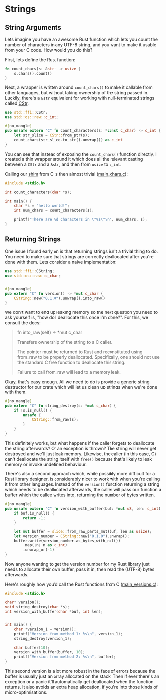 # Strings


## String Arguments

Lets imagine you have an awesome Rust function which lets you count the number
of characters in any UTF-8 string, and you want to make it usable from your C
code. How would you do this?

First, lets define the Rust function:

```rust
fn count_chars(s: &str) -> usize {
    s.chars().count()
}
```

Next, a wrapper is written around `count_chars()` to make it callable from
other languages, but without taking ownership of the string passed in. 
Luckily, there's a `&str` equivalent for working with null-terminated 
strings called [CStr][cstr].

```rust
use std::ffi::CStr;
use std::os::raw::c_int;

#[no_mangle]
pub unsafe extern "C" fn count_characters(s: *const c_char) -> c_int {
    let str_slice = CStr::from_ptr(s);
    count_chars(str_slice.to_str().unwrap()) as c_int
}
```

You can see that instead of exposing the `count_chars()` function directly,
I created a thin wrapper around it which does all the relevant casting between
a `CStr` and a `&str`, and then from `usize` to `c_int`.


Calling our [shim](./strings/chars.rs) from C is then almost trivial 
([main_chars.c](./strings/main_chars.c)):

```c
#include <stdio.h>

int count_characters(char *s);

int main() {
    char *s = "hello world!";
    int num_chars = count_characters(s);

    printf("There are %d characters in \"%s\"\n", num_chars, s);
}
```


## Returning Strings

One issue I found early on is that returning strings isn't a trivial thing
to do. You need to make sure that strings are correctly deallocated after 
you're done with them. Lets consider a naive implementation:

```rust
use std::ffi::CString;
use std::os::raw::c_char;


#[no_mangle]
pub extern "C" fn version() -> *mut c_char {
    CString::new("0.1.0").unwrap().into_raw()
}
```

We don't want to end up leaking memory so the next question you need to ask 
yourself is, "how do I deallocate this once I'm done?". For this, we consult 
the docs: 

> fn into_raw(self) -> *mut c_char
> 
> Transfers ownership of the string to a C caller.
> 
> The pointer must be returned to Rust and reconstituted using from_raw to be 
> properly deallocated. Specifically, one should not use the standard C free 
> function to deallocate this string.  
> 
> Failure to call from_raw will lead to a memory leak.

Okay, that's easy enough. All we need to do is provide a generic string 
destructor for our crate which will let us clean up strings when we're done
with them.

```rust
#[no_mangle]
pub extern "C" fn string_destroy(s: *mut c_char) {
    if !s.is_null() {
        unsafe {
            CString::from_raw(s);
        }
    }
}
```

This definitely works, but what happens if the caller forgets to deallocate the
string afterwards? Or an exception is thrown? The string will never get 
destroyed and we'll just leak memory. Likewise, the caller (in this case, C) 
can't deallocate the string itself with `free()` because that's likely to leak
memory or invoke undefined behaviour.

There's also a second approach which, while possibly more difficult for a Rust
library designer, is considerably nicer to work with when you're calling it 
from other languages. Instead of the `version()` function returning a string 
which needs to be deallocated afterwards, the caller will pass our function a
buffer which the callee writes into, returning the number of bytes written.

```rust
#[no_mangle]
pub unsafe extern "C" fn version_with_buffer(buf: *mut u8, len: c_int) -> c_int {
    if buf.is_null() {
        return -1;
    }

    let mut buffer = slice::from_raw_parts_mut(buf, len as usize);
    let version_number = CString::new("0.1.0").unwrap();
    buffer.write(version_number.as_bytes_with_nul())
        .map(|n| n as c_int)
        .unwrap_or(-1)
}
```

Now anyone wanting to get the version number for my Rust library just needs to
allocate their own buffer, pass it in, then read the (UTF-8) bytes afterwards.

Here's roughly how you'd call the Rust functions from C 
([main_versions.c](./strings/main_versions.c)):

```c
#include <stdio.h>

char* version();
void string_destroy(char *s);
int version_with_buffer(char *buf, int len);


int main() {
    char *version_1 = version();
    printf("Version from method 1: %s\n", version_1);
    string_destroy(version_1);

    char buffer[10];
    version_with_buffer(buffer, 10);
    printf("Version from method 2: %s\n", buffer);
}
```

This second version is a lot more robust in the face of errors because the 
buffer is usually just an array allocated on the stack. Then if ever there's an
exception or a panic it'll automatically get deallocated when the function 
returns. It also avoids an extra heap allocation, if you're into those kinds of
micro-optimisations.


[cstr]: https://doc.rust-lang.org/std/ffi/struct.CStr.html
